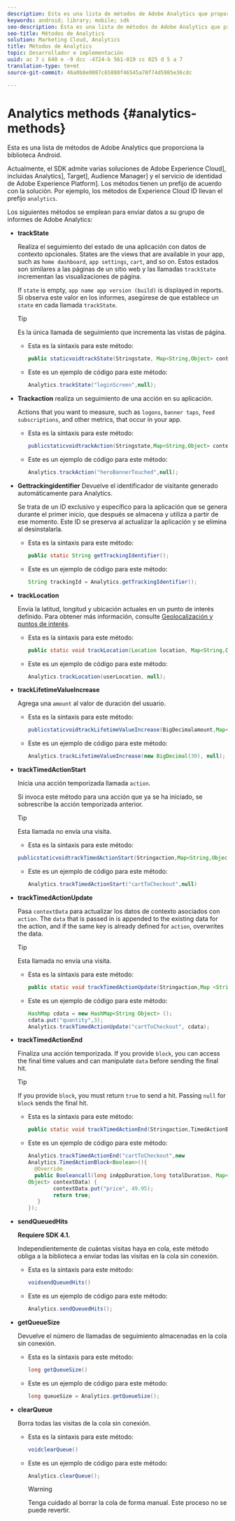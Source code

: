 ```yaml
---
description: Esta es una lista de métodos de Adobe Analytics que proporciona la biblioteca Android.
keywords: android; library; mobile; sdk
seo-description: Esta es una lista de métodos de Adobe Analytics que proporciona la biblioteca Android.
seo-title: Métodos de Analytics
solution: Marketing Cloud, Analytics
title: Métodos de Analytics
topic: Desarrollador e implementación
uuid: ac 7 c 640 e -9 dcc -4724-b 561-019 cc 025 d 5 a 7
translation-type: tm+mt
source-git-commit: 46a0b8e0087c65880f46545a78f74d5985e36cdc

---
```



# Analytics methods {#analytics-methods}

Esta es una lista de métodos de Adobe Analytics que proporciona la biblioteca Android.

Actualmente, el SDK admite varias soluciones de Adobe Experience Cloud], incluidas Analytics], Target], Audience Manager] y el servicio de identidad de Adobe Experience Platform]. Los métodos tienen un prefijo de acuerdo con la solución. Por ejemplo, los métodos de Experience Cloud ID llevan el prefijo `analytics`.

Los siguientes métodos se emplean para enviar datos a su grupo de informes de Adobe Analytics:

* **trackState**

   Realiza el seguimiento del estado de una aplicación con datos de contexto opcionales. States are the views that are available in your app, such as `home dashboard`, `app settings`, `cart`, and so on. Estos estados son similares a las páginas de un sitio web y las llamadas `trackState` incrementan las visualizaciones de página.

   If `state` is empty, `app name app version (build)` is displayed in reports. Si observa este valor en los informes, asegúrese de que establece un `state` en cada llamada `trackState`.

   >[!TIP]
   >
   >Es la única llamada de seguimiento que incrementa las vistas de página.

   * Esta es la sintaxis para este método:

      ```java
      public staticvoidtrackState(Stringstate, Map<String,Object> contextData);
      ```

   * Este es un ejemplo de código para este método:

      ```java
      Analytics.trackState("loginScreen",null);
      ```

* **Trackaction**
realiza un seguimiento de una acción en su aplicación.

   Actions that you want to measure, such as `logons`, `banner taps`, `feed subscriptions`, and other metrics, that occur in your app.

   * Esta es la sintaxis para este método:

      ```java
      publicstaticvoidtrackAction(Stringstate,Map<String,Object> contextData);
      ```

   * Este es un ejemplo de código para este método:

      ```java
      Analytics.trackAction("heroBannerTouched",null);
      ```

* **Gettrackingidentifier**
Devuelve el identificador de visitante generado automáticamente para Analytics.

   Se trata de un ID exclusivo y específico para la aplicación que se genera durante el primer inicio, que después se almacena y utiliza a partir de ese momento. Este ID se preserva al actualizar la aplicación y se elimina al desinstalarla.

   * Esta es la sintaxis para este método:

      ```java
      public static String getTrackingIdentifier(); 
      ```

   * Este es un ejemplo de código para este método:

      ```java
      String trackingId = Analytics.getTrackingIdentifier(); 
      ```

* **trackLocation**

   Envía la latitud, longitud y ubicación actuales en un punto de interés definido. Para obtener más información, consulte [Geolocalización y puntos de interés](/help/android/location/geo-poi.md).

   * Esta es la sintaxis para este método:

      ```java
      public static void trackLocation(Location location, Map<String,Object> contextData); 
      ```

   * Este es un ejemplo de código para este método:

      ```java
      Analytics.trackLocation(userLocation, null);
      ```

* **trackLifetime&#x200B;ValueIncrease**

   Agrega una `amount` al valor de duración del usuario.

   * Esta es la sintaxis para este método:

      ```java
      publicstaticvoidtrackLifetimeValueIncrease(BigDecimalamount,Map<String,Object>contextData);
      ```

   * Este es un ejemplo de código para este método:

      ```java
      Analytics.trackLifetimeValueIncrease(new BigDecimal(30), null);
      ```

* **trackTimed&#x200B;ActionStart**

   Inicia una acción temporizada llamada `action`.

   Si invoca este método para una acción que ya se ha iniciado, se sobrescribe la acción temporizada anterior.

   >[!TIP]
   >
   >Esta llamada no envía una visita.

   * Esta es la sintaxis para este método:
   ```java
   publicstaticvoidtrackTimedActionStart(Stringaction,Map<String,Object>contextData);
   ```

   * Este es un ejemplo de código para este método:

      ```java
      Analytics.trackTimedActionStart("cartToCheckout",null)
      ```


* **trackTimed&#x200B;ActionUpdate**

   Pasa `contextData` para actualizar los datos de contexto asociados con `action`. The `data` that is passed in is appended to the existing data for the action, and if the same key is already defined for `action`, overwrites the data.

   >[!TIP]
   >
   >Esta llamada no envía una visita.

   * Esta es la sintaxis para este método:

      ```java
      public static void trackTimedActionUpdate(Stringaction,Map <String,Object> contextData); 
      ```

   * Este es un ejemplo de código para este método:

      ```java
      HashMap cdata = new HashMap<String Object> (); 
      cdata.put("quantity",3); 
      Analytics.trackTimedActionUpdate("cartToCheckout", cdata);
      ```

* **trackTimed&#x200B;ActionEnd**

   Finaliza una acción temporizada. If you provide `block`, you can access the final time values and can manipulate `data` before sending the final hit.

   >[!TIP]
   >
   >If you provide `block`, you must return `true` to send a hit. Passing `null` for `block` sends the final hit.

   * Esta es la sintaxis para este método:

      ```java
      public static void trackTimedActionEnd(Stringaction,TimedActionBlock<Boolean> logic); 
      ```

   * Este es un ejemplo de código para este método:

      ```java
      Analytics.trackTimedActionEnd("cartToCheckout",new
      Analytics.TimedActionBlock<Boolean>(){
        @Override
        public Booleancall(long inAppDuration,long totalDuration, Map<String,
      Object> contextData) {
              contextData.put("price", 49.95);
              return true;
         }
      });
      ```

* **sendQueuedHits**

   **Requiere SDK 4.1.**

   Independientemente de cuántas visitas haya en cola, este método obliga a la biblioteca a enviar todas las visitas en la cola sin conexión.

   * Esta es la sintaxis para este método:

      ```java
      voidsendQueuedHits()
      ```

   * Este es un ejemplo de código para este método:

      ```java
      Analytics.sendQueuedHits();
      ```

* **getQueueSize**

   Devuelve el número de llamadas de seguimiento almacenadas en la cola sin conexión.

   * Esta es la sintaxis para este método:

      ```java
      long getQueueSize()
      ```

   * Este es un ejemplo de código para este método:

      ```java
      long queueSize = Analytics.getQueueSize(); 
      ```

* **clearQueue**

   Borra todas las visitas de la cola sin conexión.

   * Esta es la sintaxis para este método:

      ```java
      voidclearQueue()
      ```

   * Este es un ejemplo de código para este método:

      ```java
      Analytics.clearQueue();
      ```

      >[!WARNING]
      >
      > Tenga cuidado al borrar la cola de forma manual. Este proceso no se puede revertir.